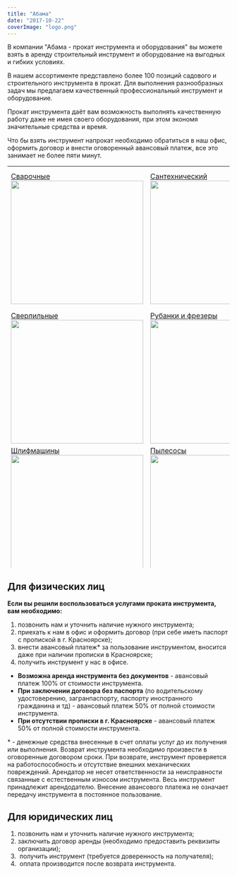 ```yaml
---
title: "Абама"
date: "2017-10-22"
coverImage: "logo.png"
---
```


В компании "Абама - прокат инструмента и оборудования" вы можете взять в аренду строительный инструмент и оборудование на выгодных и гибких условиях.

В нашем ассортименте представлено более 100 позиций садового и строительного инструмента в прокат. Для выполнения разнообразных задач мы предлагаем качественный профессиональный инструмент и оборудование.

Прокат инструмента даёт вам возможность выполнять качественную работу даже не имея своего оборудования, при этом экономя значительные средства и время.

Что бы взять инструмент напрокат необходимо обратиться в наш офис, оформить договор и внести оговоренный авансовый платеж, все это занимает не более пяти минут.

<table style="height: 911px;" width="596"><tbody><tr style="height: 216px;"><td style="width: 191px; height: 216px;"><div class="views-field views-field-name"><span class="field-content"><a href="https://prokatin.ru/instrument/svarochnye-i-payalniki">Сварочные</a></span></div><div class="views-field views-field-field-kart"><div class="field-content"><a href="https://prokatin.ru/instrument/svarochnye-i-payalniki"><img class="img-responsive" src="https://prokatin.ru/sites/default/files/styles/245/public/prokat-svarochnih.png?itok=AbrHaL6p" alt="" width="300" height="280"></a></div></div></td><td style="width: 196px; height: 216px;"><div class="views-field views-field-name"><span class="field-content"><a href="https://prokatin.ru/instrument-santehnicheskiy">Сантехнический</a></span></div><div class="views-field views-field-field-kart"><div class="field-content"><a href="https://prokatin.ru/instrument-santehnicheskiy"><img class="img-responsive" src="https://prokatin.ru/sites/default/files/styles/245/public/prokat-santeh.png?itok=tMmGvTG6" alt="" width="300" height="280"></a></div></div></td><td style="width: 187px; height: 216px;">&nbsp;<div class="views-field views-field-name"><span class="field-content"><a href="https://prokatin.ru/instrument/sadovaya-tekhnika">Садовая техника</a></span></div><div class="views-field views-field-field-kart"><div class="field-content"><a href="https://prokatin.ru/instrument/sadovaya-tekhnika"><img class="img-responsive" src="https://prokatin.ru/sites/default/files/styles/245/public/prokat-sadovoy.png?itok=jLcp78cs" alt="" width="300" height="280"></a></div></div></td></tr><tr style="height: 217px;"><td style="width: 191px; height: 217px;"><div class="views-field views-field-name"><span class="field-content"><a href="https://prokatin.ru/instrument/dreli">Сверлильные</a></span></div><div class="views-field views-field-field-kart"><div class="field-content"><a href="https://prokatin.ru/instrument/dreli"><img class="img-responsive" src="https://prokatin.ru/sites/default/files/styles/245/public/dreli-prokat.png?itok=g3hEEFCg" alt="" width="300" height="280"></a></div></div></td><td style="width: 196px; height: 217px;"><div class="views-field views-field-name"><span class="field-content"><a href="https://prokatin.ru/instrument/strogalnye">Рубанки и фрезеры</a></span></div><div class="views-field views-field-field-kart"><div class="field-content"><a href="https://prokatin.ru/instrument/strogalnye"><img class="img-responsive" src="https://prokatin.ru/sites/default/files/styles/245/public/prokat-strogal.png?itok=pTWPs4Om" alt="" width="300" height="280"></a></div></div></td><td style="width: 187px; height: 217px;"><div class="views-field views-field-name"><span class="field-content"><a href="https://prokatin.ru/instrument/rezka-betona">Резка бетона</a></span></div><div class="views-field views-field-field-kart"><div class="field-content"><a href="https://prokatin.ru/instrument/rezka-betona"><img class="img-responsive" src="https://prokatin.ru/sites/default/files/styles/245/public/prokat-rezchika.png?itok=xRaO8ocy" alt="" width="300" height="280"></a></div></div></td></tr><tr style="height: 217px;"><td style="width: 191px; height: 217px;"><div class="views-field views-field-name"><span class="field-content"><a href="https://prokatin.ru/instrument/shlifmashiny">Шлифмашины</a></span></div><div class="views-field views-field-field-kart"><div class="field-content"><a href="https://prokatin.ru/instrument/shlifmashiny"><img class="img-responsive" src="https://prokatin.ru/sites/default/files/styles/245/public/prokat-shlifmashin.png?itok=tfkYqKy8" alt="" width="300" height="280"></a></div></div></td><td style="width: 196px; height: 217px;"><div class="views-field views-field-name"><span class="field-content"><a href="https://prokatin.ru/instrument/uborochnaya">Пылесосы</a></span></div><div class="views-field views-field-field-kart"><div class="field-content"><a href="https://prokatin.ru/instrument/uborochnaya"><img class="img-responsive" src="https://prokatin.ru/sites/default/files/styles/245/public/prokat-pylesos.png?itok=GNM_q4bw" alt="" width="300" height="280"></a></div></div></td><td style="width: 187px; height: 217px;"><div class="views-field views-field-name"><span class="field-content"><a href="https://prokatin.ru/instrument/podyemnoe">Подъёмное</a></span></div><div class="views-field views-field-field-kart"><div class="field-content"><a href="https://prokatin.ru/instrument/podyemnoe"><img class="img-responsive" src="https://prokatin.ru/sites/default/files/styles/245/public/prokat-podyomnogo.png?itok=N1bK3d1w" alt="" width="300" height="280"></a></div></div></td></tr><tr><td style="width: 191px;"><div class="views-field views-field-name"><span class="field-content"><a href="https://prokatin.ru/instrument/shlifovalnye-dlya-betona">Шлифование бетона</a></span></div><div class="views-field views-field-field-kart"><div class="field-content"><a href="https://prokatin.ru/instrument/shlifovalnye-dlya-betona"><img class="img-responsive" src="https://prokatin.ru/sites/default/files/styles/245/public/prokat-shlifbeton.png?itok=9pstJ3dg" alt="" width="300" height="280"></a></div></div></td><td style="width: 196px;"><div class="views-field views-field-name"><span class="field-content"><a href="https://prokatin.ru/instrument/pnevmoinstrument">Пневмоинструмент</a></span></div><div class="views-field views-field-field-kart"><div class="field-content"><a href="https://prokatin.ru/instrument/pnevmoinstrument"><img class="img-responsive" src="https://prokatin.ru/sites/default/files/styles/245/public/pnevmo-instrument.png?itok=Oqc_j5Kb" alt="" width="300" height="280"></a></div></div></td><td style="width: 187px;"><div class="views-field views-field-name"><span class="field-content"><a href="https://prokatin.ru/instrument/pily">Пилы</a></span></div><div class="views-field views-field-field-kart"><div class="field-content"><a href="https://prokatin.ru/instrument/pily"><img class="img-responsive" src="https://prokatin.ru/sites/default/files/styles/245/public/prokat-pili.png?itok=NtDZQjHP" alt="" width="300" height="280"></a></div></div></td></tr><tr><td style="width: 191px;"><div class="views-field views-field-name"><div class="views-field views-field-name"><span class="field-content"><a href="https://prokatin.ru/instrument/otboinye-molotki-i-perforatory">Перфораторы и отбойные молотки</a></span></div><div class="views-field views-field-field-kart"><div class="field-content"><a href="https://prokatin.ru/instrument/otboinye-molotki-i-perforatory"><img class="img-responsive" src="https://prokatin.ru/sites/default/files/styles/245/public/prokat-otboynih.png?itok=67P9bFTo" alt="" width="300" height="280"></a></div></div></div></td><td style="width: 196px;"><div class="views-field views-field-name"><span class="field-content"><a href="https://prokatin.ru/instrument/obogrevateli">Обогреватели</a></span></div><div class="views-field views-field-field-kart"><div class="field-content"><a href="https://prokatin.ru/instrument/obogrevateli"><img class="img-responsive" src="https://prokatin.ru/sites/default/files/styles/245/public/prokat-obogrev.png?itok=KHbQU07p" alt="" width="300" height="280"></a></div></div></td><td style="width: 187px;"><div class="views-field views-field-name"><span class="field-content"><a href="https://prokatin.ru/instrument/motobury">Мотобуры</a></span></div><div class="views-field views-field-field-kart"><div class="field-content"><a href="https://prokatin.ru/instrument/motobury"><img class="img-responsive" src="https://prokatin.ru/sites/default/files/styles/245/public/prokat-motobur.png?itok=ZXfJyZIP" alt="" width="300" height="280"></a></div></div></td></tr><tr><td style="width: 191px;"><div class="views-field views-field-name"><span class="field-content"><a href="https://prokatin.ru/instrument/lestnitsy">Лестницы</a></span></div><div class="views-field views-field-field-kart"><div class="field-content"><a href="https://prokatin.ru/instrument/lestnitsy"><img class="img-responsive" src="https://prokatin.ru/sites/default/files/styles/245/public/prokat-lestnic.png?itok=GIYry8vO" alt="" width="300" height="280"></a></div></div></td><td style="width: 196px;"><div class="views-field views-field-name"><span class="field-content"><a href="https://prokatin.ru/instrument/izmeritelnyi-instrument">Измерительный</a></span></div><div class="views-field views-field-field-kart"><div class="field-content"><a href="https://prokatin.ru/instrument/izmeritelnyi-instrument"><img class="img-responsive" src="https://prokatin.ru/sites/default/files/styles/245/public/prokat-iznerit.png?itok=VSyXNtqf" alt="" width="300" height="280"></a></div></div></td><td style="width: 187px;"><div class="views-field views-field-name"><span class="field-content"><a href="https://prokatin.ru/instrument/instrument-drugoy">Заливка бетона</a></span></div><div class="views-field views-field-field-kart"><div class="field-content"><a href="https://prokatin.ru/instrument/instrument-drugoy"><img class="img-responsive" src="https://prokatin.ru/sites/default/files/styles/245/public/prokat-drugoy_0.png?itok=1ajwsJ_q" alt="" width="300" height="280"></a></div></div></td></tr><tr><td style="width: 191px;"><div class="views-field views-field-name"><span class="field-content"><a href="https://prokatin.ru/instrument/generatory">Генераторы</a></span></div><div class="views-field views-field-field-kart"><div class="field-content"><a href="https://prokatin.ru/instrument/generatory"><img class="img-responsive" src="https://prokatin.ru/sites/default/files/styles/245/public/prokat-generatora_0.png?itok=S9AsgIKa" alt="" width="300" height="280"></a></div></div></td><td style="width: 196px;"><div class="views-field views-field-name"><span class="field-content"><a href="https://prokatin.ru/instrument/gazoballonnoe-oborudovanie">Газобаллонное</a></span></div><div class="views-field views-field-field-kart"><div class="field-content"><a href="https://prokatin.ru/instrument/gazoballonnoe-oborudovanie"><img class="img-responsive" src="https://prokatin.ru/sites/default/files/styles/245/public/prokat-gazballon.png?itok=cwVcdK-G" alt="" width="300" height="280"></a></div></div></td><td style="width: 187px;"><div class="views-field views-field-name"><span class="field-content"><a href="https://prokatin.ru/instrument/vibrotekhnika">Вибротехника</a></span></div><div class="views-field views-field-field-kart"><div class="field-content"><a href="https://prokatin.ru/instrument/vibrotekhnika"><img class="img-responsive" src="https://prokatin.ru/sites/default/files/styles/245/public/prokat-vibro.png?itok=Xj2wPxwT" alt="" width="300" height="280"></a></div></div></td></tr></tbody></table>

## Для физических лиц

**Если вы решили воспользоваться услугами проката инструмента, вам необходимо:**

1. позвонить нам и уточнить наличие нужного инструмента;
2. приехать к нам в офис и оформить договор (при себе иметь паспорт с пропиской в г. Красноярске);
3. внести авансовый платеж\* за пользование инструментом, вносится даже при наличии прописки в Красноярске;
4. получить инструмент у нас в офисе.

- **Возможна аренда инструмента без документов** - авансовый платеж 100% от стоимости инструмента.
- **При заключении договора без паспорта** (по водительскому удостоверению, загранпаспорту, паспорту иностранного гражданина и тд) - авансовый платеж 50% от полной стоимости инструмента.
- **При отсутствии прописки в г. Красноярске** - авансовый платеж 50% от полной стоимости инструмента.

\* - денежные средства внесенные в счет оплаты услуг до их получения или выполнения. Возврат инструмента необходимо произвести в оговоренные договором сроки. При возврате, инструмент проверяется на работоспособность и отсутствие внешних механических повреждений. Арендатор не несет ответственности за неисправности связанные с естественным износом инструмента. Весь инструмент принадлежит арендодателю. Внесение авансового платежа не означает передачу инструмента в постоянное пользование.

## Для юридических лиц

1. позвонить нам и уточнить наличие нужного инструмента;
2. заключить договор аренды (необходимо предоставить реквизиты организации);
3.  получить инструмент (требуется доверенность на получателя);
4.  оплата производится после возврата инструмента.
